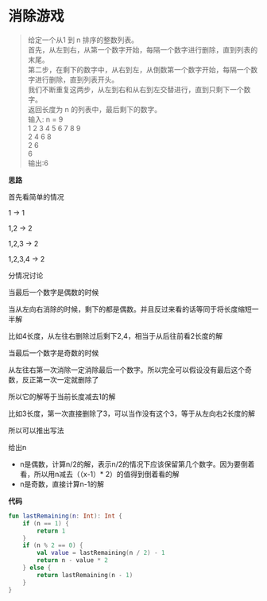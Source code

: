 # 消除游戏
> 给定一个从1 到 n 排序的整数列表。  
首先，从左到右，从第一个数字开始，每隔一个数字进行删除，直到列表的末尾。  
第二步，在剩下的数字中，从右到左，从倒数第一个数字开始，每隔一个数字进行删除，直到列表开头。  
我们不断重复这两步，从左到右和从右到左交替进行，直到只剩下一个数字。  
返回长度为 n 的列表中，最后剩下的数字。  
输入:
n = 9  
1 2 3 4 5 6 7 8 9  
2 4 6 8  
2 6  
6  
输出:6

**思路**

首先看简单的情况

1 -> 1

1,2 -> 2

1,2,3 -> 2

1,2,3,4 -> 2

分情况讨论

当最后一个数字是偶数的时候

当从左向右消除的时候，剩下的都是偶数。并且反过来看的话等同于将长度缩短一半解

比如4长度，从左往右删除过后剩下2,4，相当于从后往前看2长度的解

当最后一个数字是奇数的时候

从左往右第一次消除一定消除最后一个数字。所以完全可以假设没有最后这个奇数，反正第一次一定就删除了

所以它的解等于当前长度减去1的解

比如3长度，第一次直接删除了3，可以当作没有这个3，等于从左向右2长度的解

所以可以推出写法

给出n
- n是偶数，计算n/2的解，表示n/2的情况下应该保留第几个数字。因为要倒着看，所以用n减去（（x-1）* 2）的值得到倒着看的解
- n是奇数，直接计算n-1的解

**代码**

```kotlin
fun lastRemaining(n: Int): Int {
    if (n == 1) {
        return 1
    }
    if (n % 2 == 0) {
        val value = lastRemaining(n / 2) - 1
        return n - value * 2
    } else {
        return lastRemaining(n - 1)
    }
}
```